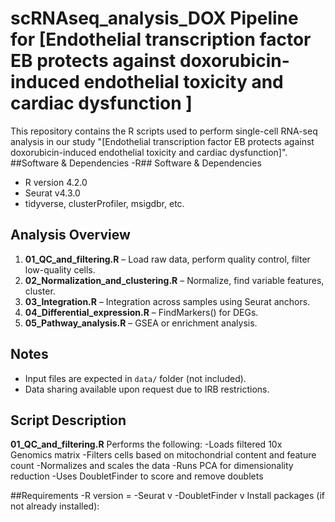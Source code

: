 # scRNAseq_analysis_DOX Pipeline for [Endothelial transcription factor EB protects against doxorubicin-induced endothelial toxicity and cardiac dysfunction ]
This repository contains the R scripts used to perform single-cell RNA-seq analysis in our study "[Endothelial transcription factor EB protects against doxorubicin-induced endothelial toxicity and cardiac dysfunction]".
##Software & Dependencies
-R## Software & Dependencies
- R version 4.2.0
- Seurat v4.3.0
- tidyverse, clusterProfiler, msigdbr, etc.

## Analysis Overview
1. **01_QC_and_filtering.R** – Load raw data, perform quality control, filter low-quality cells.
2. **02_Normalization_and_clustering.R** – Normalize, find variable features, cluster.
3. **03_Integration.R** – Integration across samples using Seurat anchors.
4. **04_Differential_expression.R** – FindMarkers() for DEGs.
5. **05_Pathway_analysis.R** – GSEA or enrichment analysis.

## Notes
- Input files are expected in `data/` folder (not included).
- Data sharing available upon request due to IRB restrictions.
## Script Description
**01_QC_and_filtering.R**
Performs the following:
-Loads filtered 10x Genomics matrix
-Filters cells based on mitochondrial content and feature count
-Normalizes and scales the data
-Runs PCA for dimensionality reduction
-Uses DoubletFinder to score and remove doublets

##Requirements
-R version =
-Seurat v
-DoubletFinder v
Install packages (if not already installed):
